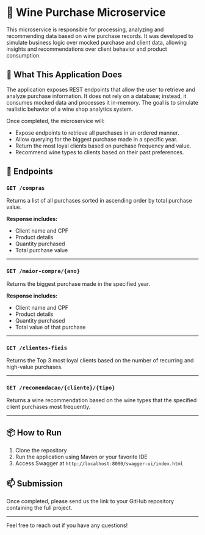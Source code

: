 
# 🛒 Wine Purchase Microservice

This microservice is responsible for processing, analyzing and recommending data based on wine purchase records. It was developed to simulate business logic over mocked purchase and client data, allowing insights and recommendations over client behavior and product consumption.

## 📌 What This Application Does

The application exposes REST endpoints that allow the user to retrieve and analyze purchase information. It does not rely on a database; instead, it consumes mocked data and processes it in-memory. The goal is to simulate realistic behavior of a wine shop analytics system.

Once completed, the microservice will:

- Expose endpoints to retrieve all purchases in an ordered manner.
- Allow querying for the biggest purchase made in a specific year.
- Return the most loyal clients based on purchase frequency and value.
- Recommend wine types to clients based on their past preferences.

## 🚀 Endpoints

### `GET /compras`
Returns a list of all purchases sorted in ascending order by total purchase value.

**Response includes:**
- Client name and CPF
- Product details
- Quantity purchased
- Total purchase value

---

### `GET /maior-compra/{ano}`
Returns the biggest purchase made in the specified year.

**Response includes:**
- Client name and CPF
- Product details
- Quantity purchased
- Total value of that purchase

---

### `GET /clientes-fieis`
Returns the Top 3 most loyal clients based on the number of recurring and high-value purchases.

---

### `GET /recomendacao/{cliente}/{tipo}`
Returns a wine recommendation based on the wine types that the specified client purchases most frequently.

---

## 📦 How to Run

1. Clone the repository
2. Run the application using Maven or your favorite IDE
3. Access Swagger at `http://localhost:8080/swagger-ui/index.html`

## 📫 Submission

Once completed, please send us the link to your GitHub repository containing the full project.

---

Feel free to reach out if you have any questions!
